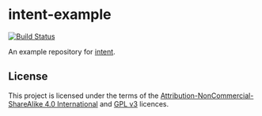# intent-example
[![Build Status](https://travis-ci.org/stevesoltys/intent-example.svg?branch=master)](https://travis-ci.org/stevesoltys/intent-example)

An example repository for [intent](https://github.com/stevesoltys/intent).

## License
This project is licensed under the terms of the
[Attribution-NonCommercial-ShareAlike 4.0 International](https://creativecommons.org/licenses/by-nc-sa/4.0/)
and [GPL v3](https://www.gnu.org/licenses/gpl-3.0.en.html) licences.